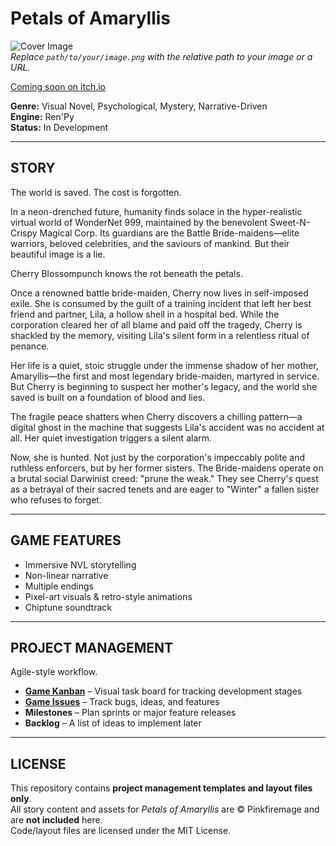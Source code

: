 # Petals of Amaryllis

![Cover Image](path/to/your/image.png)  
*Replace `path/to/your/image.png` with the relative path to your image or a URL.*

[Coming soon on itch.io](https://pinkfiremage.itch.io/petals-of-amaryllis)  

**Genre:** Visual Novel, Psychological, Mystery, Narrative-Driven  
**Engine:** Ren'Py  
**Status:** In Development

---

## STORY
The world is saved. The cost is forgotten.

In a neon-drenched future, humanity finds solace in the hyper-realistic virtual world of WonderNet 999, maintained by the benevolent Sweet-N-Crispy Magical Corp. Its guardians are the Battle Bride-maidens—elite warriors, beloved celebrities, and the saviours of mankind. But their beautiful image is a lie.

Cherry Blossompunch knows the rot beneath the petals.

Once a renowned battle bride-maiden, Cherry now lives in self-imposed exile. She is consumed by the guilt of a training incident that left her best friend and partner, Lila, a hollow shell in a hospital bed. While the corporation cleared her of all blame and paid off the tragedy, Cherry is shackled by the memory, visiting Lila's silent form in a relentless ritual of penance.

Her life is a quiet, stoic struggle under the immense shadow of her mother, Amaryllis—the first and most legendary bride-maiden, martyred in service. But Cherry is beginning to suspect her mother's legacy, and the world she saved is built on a foundation of blood and lies.

The fragile peace shatters when Cherry discovers a chilling pattern—a digital ghost in the machine that suggests Lila's accident was no accident at all. Her quiet investigation triggers a silent alarm.

Now, she is hunted. Not just by the corporation's impeccably polite and ruthless enforcers, but by her former sisters. The Bride-maidens operate on a brutal social Darwinist creed: "prune the weak." They see Cherry's quest as a betrayal of their sacred tenets and are eager to "Winter" a fallen sister who refuses to forget.

---

## GAME FEATURES
- Immersive NVL storytelling
- Non-linear narrative
- Multiple endings
- Pixel-art visuals & retro-style animations
- Chiptune soundtrack

---

## PROJECT MANAGEMENT
Agile-style workflow.

- **[Game Kanban](https://github.com/users/gladysfrank/projects/2)** – Visual task board for tracking development stages
- **[Game Issues](link-to-your-issues)** – Track bugs, ideas, and features
- **Milestones** – Plan sprints or major feature releases
- **Backlog** – A list of ideas to implement later

---

## LICENSE
This repository contains **project management templates and layout files only**.  
All story content and assets for *Petals of Amaryllis* are © Pinkfiremage and are **not included** here.  
Code/layout files are licensed under the MIT License.



